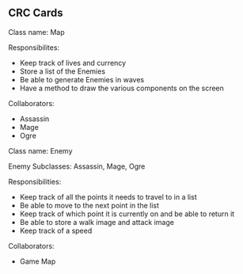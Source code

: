 ## CRC Cards
Class name: Map

Responsibilites:
- Keep track of lives and currency
- Store a list of the Enemies
- Be able to generate Enemies in waves
- Have a method to draw the various components on the screen

Collaborators:
- Assassin
- Mage
- Ogre

Class name: Enemy

Enemy Subclasses: Assassin, Mage, Ogre

Responsibilities:
- Keep track of all the points it needs to travel to in a list
- Be able to move to the next point in the list
- Keep track of which point it is currently on and be able to return it
- Be able to store a walk image and attack image
- Keep track of a speed

Collaborators:
- Game Map
